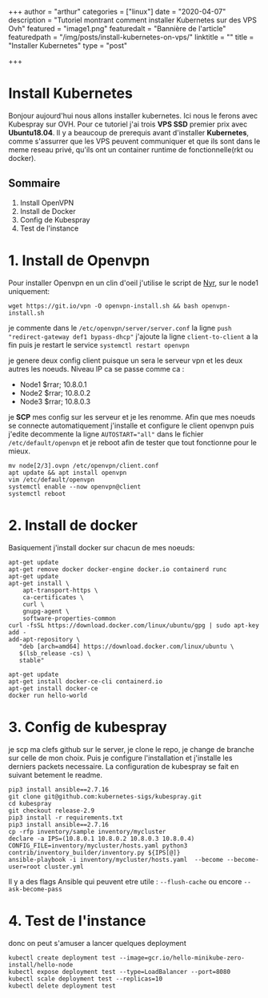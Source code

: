 +++
author = "arthur"
categories = ["linux"]
date = "2020-04-07"
description = "Tutoriel montrant comment installer Kubernetes sur des VPS Ovh"
featured = "image1.png"
featuredalt = "Bannière de l'article"
featuredpath = "/img/posts/install-kubernetes-on-vps/"
linktitle = ""
title = "Installer Kubernetes"
type = "post"

+++

# Install Kubernetes


Bonjour aujourd'hui nous allons installer kubernetes. Ici nous le ferons avec Kubespray sur OVH.
Pour ce tutoriel j'ai trois **VPS SSD** premier prix avec **Ubuntu18.04**.
Il y a beaucoup de prerequis avant d'installer **Kubernetes**, comme s'assurrer que les VPS peuvent
communiquer et que ils sont dans le meme reseau privé, qu'ils ont un container runtime de fonctionnelle(rkt ou docker).


## Sommaire

1. Install OpenVPN
2. Install de Docker
3. Config de Kubespray
4. Test de l'instance

<!--more-->

# 1. Install de Openvpn

Pour installer Openvpn en un clin d'oeil j'utilise le script de [Nyr](https://github.com/Nyr/openvpn-install), sur le node1 uniquement:
```
wget https://git.io/vpn -O openvpn-install.sh && bash openvpn-install.sh
```

je commente dans le `/etc/openvpn/server/server.conf` la ligne `push "redirect-gateway def1 bypass-dhcp"`
j'ajoute la ligne `client-to-client` a la fin
puis je restart le service `systemctl restart openvpn`



je genere deux config client puisque un sera le serveur vpn et les deux autres les noeuds.
Niveau IP ca se passe comme ca :
* Node1 $rrar; 10.8.0.1
* Node2 $rrar; 10.8.0.2
* Node3 $rrar; 10.8.0.3


je **SCP** mes config sur les serveur et je les renomme. Afin que mes noeuds se connecte automatiquement j'installe et configure le client openvpn puis j'edite decommente la ligne `AUTOSTART="all"` dans le fichier `/etc/default/openvpn`  et je reboot afin de tester que tout fonctionne pour le mieux.

```
mv node[2/3].ovpn /etc/openvpn/client.conf
apt update && apt install openvpn
vim /etc/default/openvpn
systemctl enable --now openvpn@client
systemctl reboot
```
# 2. Install de docker

Basiquement j'install docker sur chacun de mes noeuds: 

```
apt-get update
apt-get remove docker docker-engine docker.io containerd runc
apt-get update
apt-get install \
    apt-transport-https \
    ca-certificates \
    curl \
    gnupg-agent \
    software-properties-common
curl -fsSL https://download.docker.com/linux/ubuntu/gpg | sudo apt-key add -
add-apt-repository \
   "deb [arch=amd64] https://download.docker.com/linux/ubuntu \
   $(lsb_release -cs) \
   stable"

apt-get update
apt-get install docker-ce-cli containerd.io
apt-get install docker-ce
docker run hello-world
```


# 3. Config de kubespray

je scp ma clefs github sur le server, je clone le repo, je change de branche sur celle de mon choix. Puis je configure l'installation et j'installe les derniers packets necessaire. La configuration de kubespray se fait en suivant betement le readme.
```
pip3 install ansible==2.7.16
git clone git@github.com:kubernetes-sigs/kubespray.git
cd kubespray
git checkout release-2.9
pip3 install -r requirements.txt
pip3 install ansible==2.7.16
cp -rfp inventory/sample inventory/mycluster
declare -a IPS=(10.8.0.1 10.8.0.2 10.8.0.3 10.8.0.4)
CONFIG_FILE=inventory/mycluster/hosts.yaml python3 contrib/inventory_builder/inventory.py ${IPS[@]}
ansible-playbook -i inventory/mycluster/hosts.yaml  --become --become-user=root cluster.yml
```
Il y a des flags Ansible qui peuvent etre utile : `--flush-cache` ou encore `--ask-become-pass`


# 4. Test de l'instance

donc on peut s'amuser a lancer quelques deployment
```
kubectl create deployment test --image=gcr.io/hello-minikube-zero-install/hello-node
kubectl expose deployment test --type=LoadBalancer --port=8080
kubectl scale deployment test --replicas=10
kubectl delete deployment test
```


